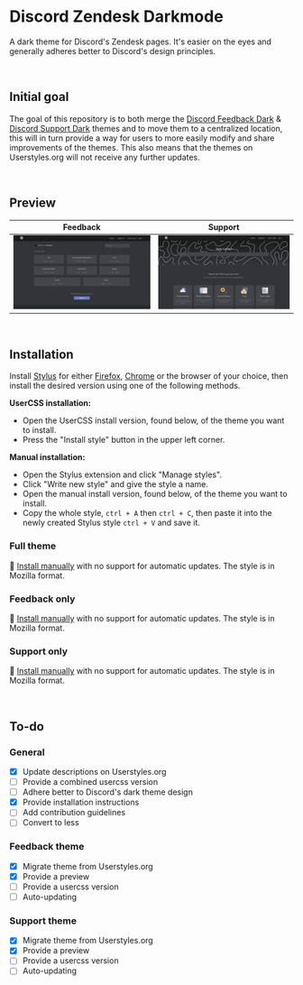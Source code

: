 # Discord Zendesk Darkmode

A dark theme for Discord's Zendesk pages. It's easier on the eyes and generally adheres better to Discord's design principles.

<br>

## Initial goal

The goal of this repository is to both merge the [Discord Feedback Dark](https://userstyles.org/styles/165795) & [Discord Support Dark](https://userstyles.org/styles/166961) themes and to move them to a centralized location, this will in turn provide a way for users to more easily modify and share improvements of the themes. This also means that the themes on Userstyles.org will not receive any further updates.

<br>

## Preview

| Feedback | Support |
|----------|---------|
| ![Feedback after](./images/screenshots/feedback_after.png) | ![Support after](./images/screenshots/support_after.png) |

<br>

## Installation

Install [Stylus](https://github.com/openstyles/stylus) for either [Firefox](https://addons.mozilla.org/en-US/firefox/addon/styl-us/), [Chrome](https://chrome.google.com/webstore/detail/stylus/clngdbkpkpeebahjckkjfobafhncgmne) or the browser of your choice, then install the desired version using one of the following methods.

**UserCSS installation:**

- Open the UserCSS install version, found below, of the theme you want to install.
- Press the "Install style" button in the upper left corner.

**Manual installation:**

- Open the Stylus extension and click "Manage styles".
- Click "Write new style" and give the style a name.
- Open the manual install version, found below, of the theme you want to install.
- Copy the whole style, `ctrl + A` then `ctrl + C`, then paste it into the newly created Stylus style `ctrl + V` and save it.

### Full theme

💾 [Install manually](https://raw.githubusercontent.com/Thereatra/Discord-Zendesk-Darkmode/master/zendesk-dark.css) with no support for automatic updates. The style is in Mozilla format.

### Feedback only

💾 [Install manually](https://raw.githubusercontent.com/Thereatra/Discord-Zendesk-Darkmode/master/feedback/feedback-dark.css) with no support for automatic updates. The style is in Mozilla format.

### Support only

💾 [Install manually](https://raw.githubusercontent.com/Thereatra/Discord-Zendesk-Darkmode/master/support/support-dark.css) with no support for automatic updates. The style is in Mozilla format.

<br>

## To-do

### General

- [x] Update descriptions on Userstyles.org
- [ ] Provide a combined usercss version
- [ ] Adhere better to Discord's dark theme design
- [x] Provide installation instructions
- [ ] Add contribution guidelines
- [ ] Convert to less

### Feedback theme

- [x] Migrate theme from Userstyles.org
- [x] Provide a preview
- [ ] Provide a usercss version
- [ ] Auto-updating

### Support theme

- [x] Migrate theme from Userstyles.org
- [x] Provide a preview
- [ ] Provide a usercss version
- [ ] Auto-updating
